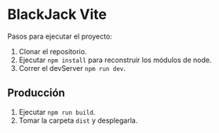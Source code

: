# BlackJack Vite

Pasos para ejecutar el proyecto:

1. Clonar el repositorio.
2. Ejecutar `npm install` para reconstruir los módulos de node.
3. Correr el devServer `npm run dev`.

## Producción

1. Ejecutar `npm run build`.
2. Tomar la carpeta `dist` y desplegarla.
